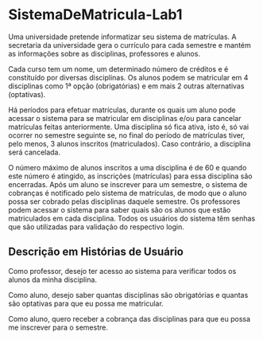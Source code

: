 # SistemaDeMatricula-Lab1
Uma universidade pretende informatizar seu sistema de matrículas. A secretaria da universidade gera o currículo para cada semestre e mantém as informações sobre as disciplinas, professores e alunos.    

Cada curso tem um nome, um determinado número de créditos e é constituído por diversas disciplinas. Os alunos podem se matricular em 4 disciplinas como 1ª opção (obrigatórias) e em mais 2 outras alternativas (optativas).    

Há períodos para efetuar matrículas, durante os quais um aluno pode acessar o sistema para se matricular em disciplinas e/ou para cancelar matrículas feitas anteriormente. Uma disciplina só fica ativa, isto é, só vai ocorrer no semestre seguinte se, no final do período de matrículas tiver, pelo menos, 3 alunos inscritos (matriculados). Caso contrário, a disciplina será cancelada. 

O número máximo de alunos inscritos a uma disciplina é de 60 e quando este número é atingido, as inscrições (matrículas) para essa disciplina são encerradas. Após um aluno se inscrever para um semestre, o sistema de cobranças é notificado pelo sistema de matrículas, de modo que o aluno possa ser cobrado pelas disciplinas daquele semestre. Os professores podem acessar o sistema para saber quais são os alunos que estão matriculados em cada disciplina. Todos os usuários do sistema têm senhas que são utilizadas para validação do respectivo login.

## Descrição em Histórias de Usuário

Como professor, desejo ter acesso ao sistema para verificar todos os alunos da minha disciplina.

Como aluno, desejo saber quantas disciplinas são obrigatórias e quantas são optativas para que eu possa me matricular.

Como aluno, quero receber a cobrança das disciplinas para que eu possa me inscrever para o semestre.
